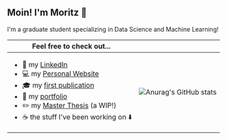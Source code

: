 ## Moin! I'm Moritz 👋
I'm a graduate student specializing in Data Science and Machine Learning! 

|Feel free to check out...||
|---|---|
|<ul><li>🔎 my [LinkedIn](https://www.linkedin.com/in/moritzwilksch)</li><li> 💻 my [Personal Website](https://moritzwilksch.github.io)</li><li>🎓 my [first publication](https://aisel.aisnet.org/wi2022/student_track/student_track/38/)</li><li>📁 my [portfolio](https://moritzwilksch.github.io/portfolio/)</li><li>✏️ my [Master Thesis](https://github.com/moritzwilksch/MasterThesis) (a WIP!)</li><li>☕ the stuff I've been working on ⬇️ </li></ul>| ![Anurag's GitHub stats](https://github-readme-stats.vercel.app/api?username=moritzwilksch&count_private=true&show_icons=true) |


<!--
**moritzwilksch/moritzwilksch** is a ✨ _special_ ✨ repository because its `README.md` (this file) appears on your GitHub profile.

Here are some ideas to get you started:

- 🔭 I’m currently working on ...
- 🌱 I’m currently learning ...
- 👯 I’m looking to collaborate on ...
- 🤔 I’m looking for help with ...
- 💬 Ask me about ...
- 📫 How to reach me: ...
- 😄 Pronouns: ...
- ⚡ Fun fact: ...
-->
